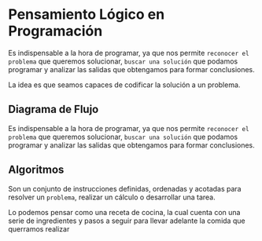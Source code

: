 # Pensamiento Lógico en Programación

Es indispensable a la hora de programar, ya que nos permite `reconocer el problema` que queremos solucionar, `buscar una solución` que podamos programar y analizar las salidas que obtengamos para formar conclusiones.

La idea es que seamos capaces de codificar la solución a un problema.


## Diagrama de Flujo

Es indispensable a la hora de programar, ya que nos permite `reconocer el problema` que queremos solucionar, `buscar una solución` que podamos programar y analizar las salidas que obtengamos para formar conclusiones.

## Algoritmos

Son un conjunto de instrucciones definidas, ordenadas y acotadas para resolver un `problema`, realizar un cálculo o desarrollar una tarea.

Lo podemos pensar como una receta de cocina, la cual cuenta con una serie de ingredientes y pasos a seguir para llevar adelante la comida que querramos realizar